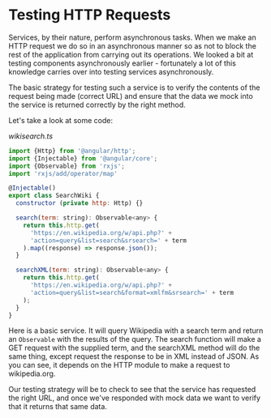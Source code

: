 # Testing HTTP Requests

Services, by their nature, perform asynchronous tasks. When we make an HTTP request we do so in an asynchronous manner so as not to block the rest of the application from carrying out its operations. We looked a bit at testing components asynchronously earlier - fortunately a lot of this knowledge carries over into testing services asynchronously.

The basic strategy for testing such a service is to verify the contents of the request being made (correct URL) and ensure that the data we mock into the service is returned correctly by the right method.

Let's take a look at some code:

*wikisearch.ts*

```js
import {Http} from '@angular/http';
import {Injectable} from '@angular/core';
import {Observable} from 'rxjs';
import 'rxjs/add/operator/map'

@Injectable()
export class SearchWiki {
  constructor (private http: Http) {}

  search(term: string): Observable<any> {
    return this.http.get(
      'https://en.wikipedia.org/w/api.php?' +
      'action=query&list=search&srsearch=' + term
    ).map((response) => response.json());
  }

  searchXML(term: string): Observable<any> {
    return this.http.get(
      'https://en.wikipedia.org/w/api.php?' +
      'action=query&list=search&format=xmlfm&srsearch=' + term
    );
  }
}
```

Here is a basic service. It will query Wikipedia with a search term and return an `Observable` with the results of the query. The search function will make a GET request with the supplied term, and the searchXML method will do the same thing, except request the response to be in XML instead of JSON. As you can see, it depends on the HTTP module to make a request to wikipedia.org.

Our testing strategy will be to check to see that the service has requested the right URL, and once we've responded with mock data we want to verify that it returns that same data.
